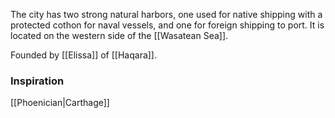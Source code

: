  The city has two strong natural harbors, one used for native shipping with a protected cothon for naval vessels, and one for foreign shipping to port. It is located on the western side of the [[Wasatean Sea]]. 

Founded by [[Elissa]] of [[Haqara]]. 

### Inspiration

[[Phoenician|Carthage]]